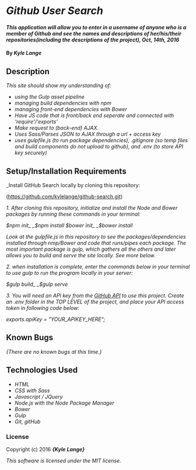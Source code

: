 # _Github User Search_

#### _This application will allow you to enter in a username of anyone who is a member of Github and see the names and descriptions of her/his/their repositories(including the descriptions of the project), Oct, 14th, 2016_

#### By _**Kyle Lange**_

## Description

_This site should show my understanding of:_

* _using the Gulp asset pipeline_
* _managing build dependencies with npm_
* _managing front-end dependencies with Bower_
* _Have JS code that is front/back end seperate and connected with 'require'/'exports'_
* _Make request to (back-end) AJAX._
* _Uses Sass/Parses JSON to AJAX through a url + access key_
* _uses gulpfile.js (to run package dependencies), .gitignore (so temp files and build components do not upload to github), and .env (to store API key securely)_

## Setup/Installation Requirements

_Install GitHub Search locally by cloning this repository:

(https://github.com/kylelange/github-search.git)

_1. After cloning this repository, initialize and install the Node and Bower packages by running these commands in your terminal:_

  _$npm init_
  _$npm install_
  _$bower init_
  _$bower install_

_Look at the gulpfile.js in this repository to see the packages/dependencies installed through nmp/Bower and code that runs/pipes each package.  The most important package is gulp, which gathers all the others and later allows you to build and serve the site locally.  See more below._

_2. when installation is complete, enter the commands below in your terminal to use gulp to run the program locally in your server:_

  _$gulp build_  
  _$gulp serve_

_3. You will need an API key from the [GitHub API](https://github.com/blog/1509-personal-api-tokens) to use this project. Create an .env folder in the TOP LEVEL of the project, and place your API access token in following code below:_

_exports.apiKey = "YOUR_APIKEY_HERE";_

## Known Bugs

_{There are no known bugs at this time.}_

## Technologies Used

* _HTML_
* _CSS with Sass_
* _Javascript / JQuery_
* _Node.js with the Node Package Manager_
* _Bower_
* _Gulp_
* _Git, gitHub_

### License

Copyright (c) 2016 **_{Kyle Lange}_**

_This software is licensed under the MIT license._
